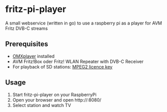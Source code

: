 # fritz-pi-player
A small webservice (written in go) to use a raspberry pi as a player for AVM Fritz DVB-C streams

## Prerequisites
- [OMXplayer](https://github.com/popcornmix/omxplayer) installed
- AVM Fritz!Box oder Fritz! WLAN Repeater with DVB-C Receiver
- For playback of SD stations: [MPEG2 licence key](http://www.raspberrypi.com/mpeg-2-license-key/)

## Usage
1. Start fritz-pi-player on your RaspberryPi
2. Open your browser and open http://<IP-OF-YOUR-PI>:8080/
3. Select station and watch TV